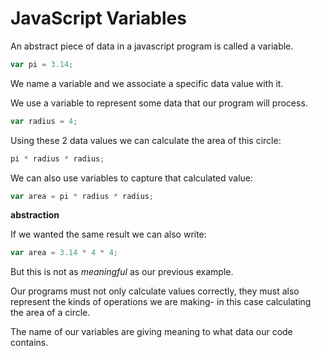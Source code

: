 # JavaScript Variables

An abstract piece of data in a javascript program is called a variable.

```javascript
var pi = 3.14;
```

We name a variable and we associate a specific data value with it.

We use a variable to represent some data that our program will process.

```javascript
var radius = 4;
```

Using these 2 data values we can calculate the area of this circle:

```javascript
pi * radius * radius;
```

We can also use variables to capture that calculated value:

```javascript
var area = pi * radius * radius;
```

**abstraction**

If we wanted the same result we can also write:

```javascript
var area = 3.14 * 4 * 4;
```

But this is not as _meaningful_ as our previous example.

Our programs must not only calculate values correctly, they must also represent the kinds of operations we are making- in this case calculating the area of a circle.

The name of our variables are giving meaning to what data our code contains.

